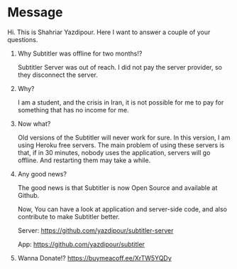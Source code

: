 # Message

Hi. This is Shahriar Yazdipour.
Here I want to answer a couple of your questions.

1. Why Subtitler was offline for two months!?

    Subtitler Server was out of reach. I did not pay the server provider, so they disconnect the server.
2. Why?

    I am a student, and the crisis in Iran, it is not possible for me to pay for something that has no income for me.
3. Now what?

    Old versions of the Subtitler will never work for sure. In this version, I am using Heroku free servers. The main problem of using these servers is that, if in 30 minutes, nobody uses the application, servers will go offline. And restarting them may take a while.
4. Any good news?

    The good news is that Subtitler is now Open Source and available at Github.

    Now, You can have a look at application and server-side code, and also contribute to make Subtitler better.

    Server: https://github.com/yazdipour/subtitler-server

    App: https://github.com/yazdipour/subtitler

5. Wanna Donate!? https://buymeacoff.ee/XrTW5YQDy